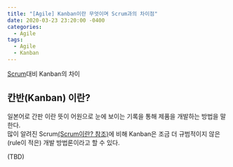 ```yaml
---
title: "[Agile] Kanban이란 무엇이며 Scrum과의 차이점"
date: 2020-03-23 23:20:00 -0400
categories:
  - Agile
tags:
  - Agile
  - Kanban
---
```


[Scrum](https://dal-pi.github.io/agile/agile-scrum/)대비 Kanban의 차이

## 칸반(Kanban) 이란?

일본어로 간판 이란 뜻이 어원으로 눈에 보이는 기록을 통해 제품을 개발하는 방법을 말한다.<br/>
많이 알려진 Scrum[(Scrum이란? 참조)](https://dal-pi.github.io/agile/agile-scrum/)에 비해 Kanban은 조금 더 규범적이지 않은(rule이 적은) 개발 방법론이라고 할 수 있다.

(TBD)
